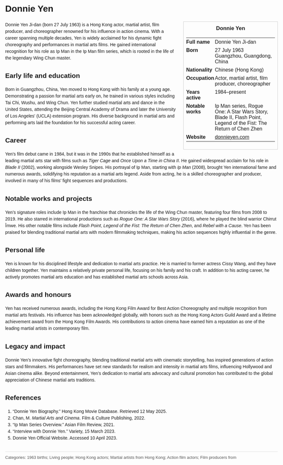 <!DOCTYPE html>
<html>
<head>
  <title>Donnie Yen – Profile</title>
  <style>
    body { font-family: Arial, sans-serif; margin: 2rem auto; max-width: 960px; line-height: 1.5; }
    aside.infobox { float: right; width: 280px; margin: 0 0 1rem 1.5rem; border: 1px solid #ccc; padding: 0.5rem; font-size: 0.9rem; }
    aside.infobox h3 { text-align: center; margin-top: 0; }
    aside.infobox table { width: 100%; border-collapse: collapse; }
    aside.infobox td { padding: 0.25rem 0; vertical-align: top; }
    h1 { margin-top: 0; }
    footer.categories { font-size: 0.8rem; color: #555; border-top: 1px solid #ddd; padding-top: 0.5rem; margin-top: 2rem; }
  </style>
</head>
<body>
  <h1>Donnie Yen</h1>
  <aside class="infobox">
    <h3>Donnie Yen</h3>
    <table>
      <tr><td><strong>Full name</strong></td><td>Donnie Yen Ji-dan</td></tr>
      <tr><td><strong>Born</strong></td><td>27 July 1963<br>Guangzhou, Guangdong, China</td></tr>
      <tr><td><strong>Nationality</strong></td><td>Chinese (Hong Kong)</td></tr>
      <tr><td><strong>Occupation</strong></td><td>Actor, martial artist, film producer, choreographer</td></tr>
      <tr><td><strong>Years active</strong></td><td>1984–present</td></tr>
      <tr><td><strong>Notable works</strong></td><td>Ip Man series, Rogue One: A Star Wars Story, Blade II, Flash Point, Legend of the Fist: The Return of Chen Zhen</td></tr>
      <tr><td><strong>Website</strong></td><td><a href="https://donnieyen.com">donnieyen.com</a></td></tr>
    </table>
  </aside>
  <p>Donnie Yen Ji-dan (born 27 July 1963) is a Hong Kong actor, martial artist, film producer, and choreographer renowned for his influence in action cinema. With a career spanning multiple decades, Yen is widely acclaimed for his dynamic fight choreography and performances in martial arts films. He gained international recognition for his role as Ip Man in the Ip Man film series, which is rooted in the life of the legendary Wing Chun master.</p>
  
  <h2>Early life and education</h2>
  <p>Born in Guangzhou, China, Yen moved to Hong Kong with his family at a young age. Demonstrating a passion for martial arts early on, he trained in various styles including Tai Chi, Wushu, and Wing Chun. Yen further studied martial arts and dance in the United States, attending the Beijing Central Academy of Drama and later the University of Los Angeles' (UCLA) extension program. His diverse background in martial arts and performing arts laid the foundation for his successful acting career.</p>
  
  <h2>Career</h2>
  <p>Yen's film debut came in 1984, but it was in the 1990s that he established himself as a leading martial arts star with films such as <em>Tiger Cage</em> and <em>Once Upon a Time in China II</em>. He gained widespread acclaim for his role in <em>Blade II</em> (2002), working alongside Wesley Snipes. His portrayal of Ip Man, starting with <em>Ip Man</em> (2008), brought Yen international fame and numerous awards, solidifying his reputation as a martial arts legend. Aside from acting, he is a skilled choreographer and producer, involved in many of his films’ fight sequences and productions.</p>
  
  <h2>Notable works and projects</h2>
  <p>Yen’s signature roles include Ip Man in the franchise that chronicles the life of the Wing Chun master, featuring four films from 2008 to 2019. He also starred in international productions such as <em>Rogue One: A Star Wars Story</em> (2016), where he played the blind warrior Chirrut Îmwe. His other notable films include <em>Flash Point</em>, <em>Legend of the Fist: The Return of Chen Zhen</em>, and <em>Rebel with a Cause</em>. Yen has been praised for blending traditional martial arts with modern filmmaking techniques, making his action sequences highly influential in the genre.</p>
  
  <h2>Personal life</h2>
  <p>Yen is known for his disciplined lifestyle and dedication to martial arts practice. He is married to former actress Cissy Wang, and they have children together. Yen maintains a relatively private personal life, focusing on his family and his craft. In addition to his acting career, he actively promotes martial arts education and has established martial arts schools across Asia.</p>
  
  <h2>Awards and honours</h2>
  <p>Yen has received numerous awards, including the Hong Kong Film Award for Best Action Choreography and multiple recognition from martial arts festivals. His influence has been acknowledged globally, with honors such as the Hong Kong Actors Guild Award and a lifetime achievement award from the Hong Kong Film Awards. His contributions to action cinema have earned him a reputation as one of the leading martial artists in contemporary film.</p>
  
  <h2>Legacy and impact</h2>
  <p>Donnie Yen’s innovative fight choreography, blending traditional martial arts with cinematic storytelling, has inspired generations of action stars and filmmakers. His performances have set new standards for realism and intensity in martial arts films, influencing Hollywood and Asian cinema alike. Beyond entertainment, Yen’s dedication to martial arts advocacy and cultural promotion has contributed to the global appreciation of Chinese martial arts traditions.</p>
  
  <h2>References</h2>
  <ol>
    <li>“Donnie Yen Biography.” Hong Kong Movie Database. Retrieved 12 May 2025.</li>
    <li>Chan, M. <em>Martial Arts and Cinema</em>. Film & Culture Publishing, 2022.</li>
    <li>“Ip Man Series Overview.” Asian Film Review, 2021.</li>
    <li>“Interview with Donnie Yen.” Variety, 15 March 2023.</li>
    <li>Donnie Yen Official Website. Accessed 10 April 2023.</li>
  </ol>
  
  <footer class="categories">Categories: 1963 births; Living people; Hong Kong actors; Martial artists from Hong Kong; Action film actors; Film producers from